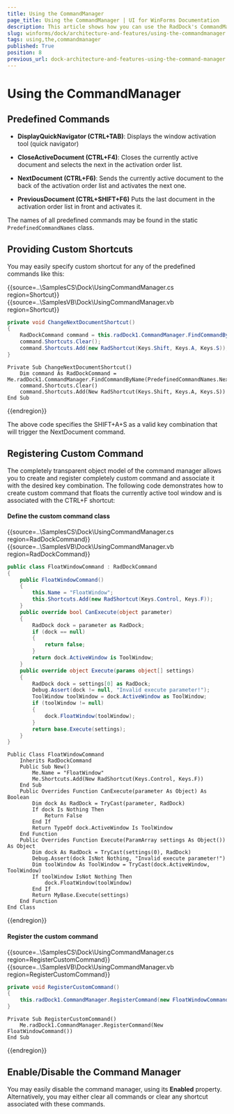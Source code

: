 ```yaml
---
title: Using the CommandManager
page_title: Using the CommandManager | UI for WinForms Documentation
description: This article shows how you can use the RadDock's CommandManager.
slug: winforms/dock/architecture-and-features/using-the-commandmanager
tags: using,the,commandmanager
published: True
position: 8
previous_url: dock-architecture-and-features-using-the-command-manager
---
```


# Using the CommandManager
 
## Predefined Commands

* __DisplayQuickNavigator (CTRL+TAB)__: Displays the window activation tool (quick navigator)

* __CloseActiveDocument (CTRL+F4)__: Closes the currently active document and selects the next in the activation order list.

* __NextDocument (CTRL+F6)__: Sends the currently active document to the back of the activation order list and activates the next one.

* __PreviousDocument (CTRL+SHIFT+F6)__ Puts the last document in the activation order list in front and activates it.
 

The names of all predefined commands may be found in the static `PredefinedCommandNames` class.
 

## Providing Custom Shortcuts

You may easily specify custom shortcut for any of the predefined commands like this: 

{{source=..\SamplesCS\Dock\UsingCommandManager.cs region=Shortcut}} 
{{source=..\SamplesVB\Dock\UsingCommandManager.vb region=Shortcut}} 

````C#
private void ChangeNextDocumentShortcut()
{
    RadDockCommand command = this.radDock1.CommandManager.FindCommandByName(PredefinedCommandNames.NextDocument);
    command.Shortcuts.Clear();
    command.Shortcuts.Add(new RadShortcut(Keys.Shift, Keys.A, Keys.S));
}

````
````VB.NET
Private Sub ChangeNextDocumentShortcut()
    Dim command As RadDockCommand = Me.radDock1.CommandManager.FindCommandByName(PredefinedCommandNames.NextDocument)
    command.Shortcuts.Clear()
    command.Shortcuts.Add(New RadShortcut(Keys.Shift, Keys.A, Keys.S))
End Sub

````

{{endregion}}  

The above code specifies the SHIFT+A+S as a valid key combination that will trigger the NextDocument command.

## Registering Custom Command

The completely transparent object model of the command manager allows you to create and register completely custom command and associate it with the desired key combination. The following code demonstrates how to create custom command that floats the currently active tool window and is associated with the CTRL+F shortcut:

#### Define the custom command class 

{{source=..\SamplesCS\Dock\UsingCommandManager.cs region=RadDockCommand}} 
{{source=..\SamplesVB\Dock\UsingCommandManager.vb region=RadDockCommand}} 

````C#
public class FloatWindowCommand : RadDockCommand
{
    public FloatWindowCommand()
    {
        this.Name = "FloatWindow";
        this.Shortcuts.Add(new RadShortcut(Keys.Control, Keys.F));
    }
    public override bool CanExecute(object parameter)
    {
        RadDock dock = parameter as RadDock;
        if (dock == null)
        {
            return false;
        }
        return dock.ActiveWindow is ToolWindow;
    }
    public override object Execute(params object[] settings)
    {
        RadDock dock = settings[0] as RadDock;
        Debug.Assert(dock != null, "Invalid execute parameter!");
        ToolWindow toolWindow = dock.ActiveWindow as ToolWindow;
        if (toolWindow != null)
        {
            dock.FloatWindow(toolWindow);
        }
        return base.Execute(settings);
    }  
}

````
````VB.NET
Public Class FloatWindowCommand
    Inherits RadDockCommand
    Public Sub New()
        Me.Name = "FloatWindow"
        Me.Shortcuts.Add(New RadShortcut(Keys.Control, Keys.F))
    End Sub
    Public Overrides Function CanExecute(parameter As Object) As Boolean
        Dim dock As RadDock = TryCast(parameter, RadDock)
        If dock Is Nothing Then
            Return False
        End If
        Return TypeOf dock.ActiveWindow Is ToolWindow
    End Function
    Public Overrides Function Execute(ParamArray settings As Object()) As Object
        Dim dock As RadDock = TryCast(settings(0), RadDock)
        Debug.Assert(dock IsNot Nothing, "Invalid execute parameter!")
        Dim toolWindow As ToolWindow = TryCast(dock.ActiveWindow, ToolWindow)
        If toolWindow IsNot Nothing Then
            dock.FloatWindow(toolWindow)
        End If
        Return MyBase.Execute(settings)
    End Function
End Class

````

{{endregion}} 


#### Register the custom command 

{{source=..\SamplesCS\Dock\UsingCommandManager.cs region=RegisterCustomCommand}} 
{{source=..\SamplesVB\Dock\UsingCommandManager.vb region=RegisterCustomCommand}} 

````C#
private void RegisterCustomCommand()
{
    this.radDock1.CommandManager.RegisterCommand(new FloatWindowCommand());
}

````
````VB.NET
Private Sub RegisterCustomCommand()
    Me.radDock1.CommandManager.RegisterCommand(New FloatWindowCommand())
End Sub

````

{{endregion}} 
 
## Enable/Disable the Command Manager
 
You may easily disable the command manager, using its __Enabled__ property. Alternatively, you may either clear all commands or clear any shortcut associated with these commands.
